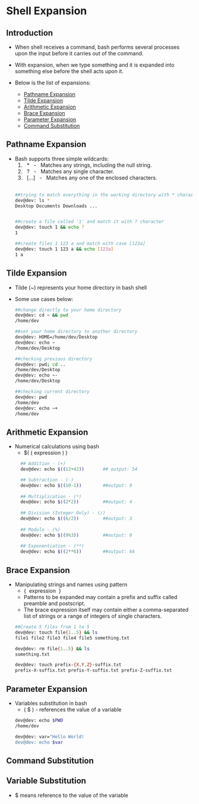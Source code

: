 # Shell Expansion 

## Introduction
- When shell receives a command, bash performs several processes upon the input before it carries out of the command.
- With expansion, when we type something and it is expanded into something else before the shell acts upon it.

- Below is the list of expansions:
    - [Pathname Expansion](#pathname-expansion)
    - [Tilde Expansion](#tilde-expansion)
    - [Arithmetic Expansion](#arithmetic-expansion)
    - [Brace Expansion](#brace-expansion)
    - [Parameter Expansion](#parameter-expansion)
    - [Command Substitution](#command-substitution)

## Pathname Expansion
- Bash supports three simple wildcards:
    1. &nbsp; \* &nbsp; - &nbsp; Matches any strings, including the null string.
    2. &nbsp; ? &nbsp; - &nbsp; Matches any single character.
    3. &nbsp; [...] &nbsp; - &nbsp; Matches any one of the enclosed characters.  
      <br />
    ```bash
    ##trying to match everything in the working directory with * character
    dev@dev: ls * 
    Desktop Documents Downloads ...


    ##create a file called '1' and match it with ? character
    dev@dev: touch 1 && echo ? 
    1 

    ##create files 1 123 a and match with case [123a]
    dev@dev: touch 1 123 a && echo [123a]
    1 a
    ```


## Tilde Expansion
- Tilde (~) represents your home directory in bash shell
- Some use cases below: 

  ```bash
  ##change directly to your home directory 
  dev@dev: cd ~ && pwd
  /home/dev

  ##set your home directory to another directory 
  dev@dev: HOME=/home/dev/Desktop
  dev@dev: echo ~
  /home/dev/Desktop

  ##checking previous directory 
  dev@dev: pwd; cd ..
  /home/dev/Desktop
  dev@dev: echo ~-
  /home/dev/Desktop

  ##checking current directory 
  dev@dev: pwd
  /home/dev
  dev@dev: echo ~+
  /home/dev
  ```

## Arithmetic Expansion
- Numerical calculations using bash  
  - $(&nbsp;(&nbsp;expression&nbsp;)&nbsp;) &nbsp; 
  ```bash
    ## Addition - (+) 
    dev@dev: echo $((12+42))       ## output: 54

    ## Subtraction - (-)
    dev@dev: echo $((10-1))        ##output: 9
    
    ## Multiplication - (*) 
    dev@dev: echo $((2*2))         ##output: 4
    
    ## Division (Integer Only) - (/) 
    dev@dev: echo $((6/2))         ##output: 3
    
    ## Modulo - (%)
    dev@dev: echo $((9%3))         ##output: 0
    
    ## Exponentiation - (**)
    dev@dev: echo $((2**6))        ##output: 64
  ```

## Brace Expansion
- Manipulating strings and names using pattern
  - {&nbsp; expression &nbsp;}
  - Patterns to be expanded may contain a prefix and suffix called preamble and postscript. 
  - The brace expression itself may contain either a comma-separated list of strings or a range of integers of single characters. 
  ```bash
  ##Create 5 files from 1 to 5
  dev@dev: touch file{1..5} && ls
  file1 file2 file3 file4 file5 something.txt

  dev@dev: rm file{1..5} && ls
  something.txt

  dev@dev: touch prefix-{X,Y,Z}-suffix.txt
  prefix-X-suffix.txt prefix-Y-suffix.txt prefix-Z-suffix.txt
  ```

## Parameter Expansion
- Variables substitution in bash 
  - (&nbsp;$&nbsp;) - references the value of a variable 
  ```bash
  dev@dev: echo $PWD
  /home/dev

  dev@dev: var="Hello World!
  dev@dev: echo $var
  ```

## Command Substitution


## Variable Substitution 
  - $ means reference to the value of the variable 